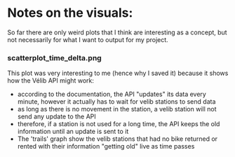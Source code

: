 # Notes on the visuals:

So far there are only weird plots that I think are interesting as a concept, but not necessarily for
what I want to output for my project.

### scatterplot_time_delta.png
This plot was very interesting to me (hence why I saved it) because it shows how the Vélib API might work:
- according to the documentation, the API "updates" its data every minute, however it actually has to wait for velib
stations to send data
- as long as there is no movement in the station, a velib station will not send any update to the API
- therefore, if a station is not used for a long time, the API keeps the old information until an update is sent to it
- The 'trails' graph show the velib stations that had no bike returned or rented with their information "getting old"
live as time passes
